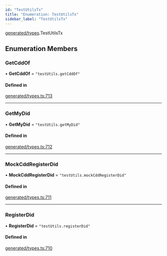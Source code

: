```yaml
---
id: "TestUtilsTx"
title: "Enumeration: TestUtilsTx"
sidebar_label: "TestUtilsTx"
---
```


[generated/types](../../../../modules/Generated/Types/Types.md).TestUtilsTx

## Enumeration Members

### GetCddOf

• **GetCddOf** = ``"testUtils.getCddOf"``

#### Defined in

[generated/types.ts:713](https://github.com/PolymeshAssociation/polymesh-sdk/blob/95e180d2/src/generated/types.ts#L713)

___

### GetMyDid

• **GetMyDid** = ``"testUtils.getMyDid"``

#### Defined in

[generated/types.ts:712](https://github.com/PolymeshAssociation/polymesh-sdk/blob/95e180d2/src/generated/types.ts#L712)

___

### MockCddRegisterDid

• **MockCddRegisterDid** = ``"testUtils.mockCddRegisterDid"``

#### Defined in

[generated/types.ts:711](https://github.com/PolymeshAssociation/polymesh-sdk/blob/95e180d2/src/generated/types.ts#L711)

___

### RegisterDid

• **RegisterDid** = ``"testUtils.registerDid"``

#### Defined in

[generated/types.ts:710](https://github.com/PolymeshAssociation/polymesh-sdk/blob/95e180d2/src/generated/types.ts#L710)
